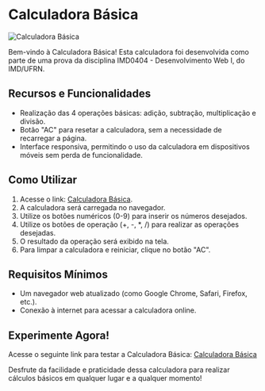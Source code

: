 # Calculadora Básica

![Calculadora Básica](placeholder_for_image_link)

Bem-vindo à Calculadora Básica! Esta calculadora foi desenvolvida como parte de uma prova da disciplina IMD0404 - Desenvolvimento Web I, do IMD/UFRN.

## Recursos e Funcionalidades

- Realização das 4 operações básicas: adição, subtração, multiplicação e divisão.
- Botão "AC" para resetar a calculadora, sem a necessidade de recarregar a página.
- Interface responsiva, permitindo o uso da calculadora em dispositivos móveis sem perda de funcionalidade.

## Como Utilizar

1. Acesse o link: [Calculadora Básica](https://hagliberto.github.io/calculadora_basica/).
2. A calculadora será carregada no navegador.
3. Utilize os botões numéricos (0-9) para inserir os números desejados.
4. Utilize os botões de operação (+, -, *, /) para realizar as operações desejadas.
5. O resultado da operação será exibido na tela.
6. Para limpar a calculadora e reiniciar, clique no botão "AC".

## Requisitos Mínimos

- Um navegador web atualizado (como Google Chrome, Safari, Firefox, etc.).
- Conexão à internet para acessar a calculadora online.

## Experimente Agora!

Acesse o seguinte link para testar a Calculadora Básica: [Calculadora Básica](https://hagliberto.github.io/calculadora_basica/)

Desfrute da facilidade e praticidade dessa calculadora para realizar cálculos básicos em qualquer lugar e a qualquer momento!